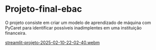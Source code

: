 # Projeto-final-ebac

O projeto consiste em criar um modelo de aprendizado de máquina com PyCaret para identificar possíveis inadimplentes em uma instituição financeira.

[streamlit-projeto-2025-02-10-22-02-40.webm](https://github.com/user-attachments/assets/5f849881-5b1c-4a0b-8ac7-1da310819611)
